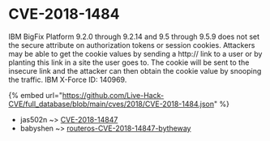 # CVE-2018-1484

IBM BigFix Platform 9.2.0 through 9.2.14 and 9.5 through 9.5.9 does not set the secure attribute on authorization tokens or session cookies. Attackers may be able to get the cookie values by sending a http:// link to a user or by planting this link in a site the user goes to. The cookie will be sent to the insecure link and the attacker can then obtain the cookie value by snooping the traffic. IBM X-Force ID: 140969.

{% embed url="https://github.com/Live-Hack-CVE/full_database/blob/main/cves/2018/CVE-2018-1484.json" %}


* jas502n ~> [CVE-2018-14847](https://www.alice-snow.ru/2018/database/cve-2018-1484/cve-2018-14847-jas502n)
* babyshen ~> [routeros-CVE-2018-14847-bytheway](https://www.alice-snow.ru/2018/database/cve-2018-1484/routeros-cve-2018-14847-bytheway-babyshen)